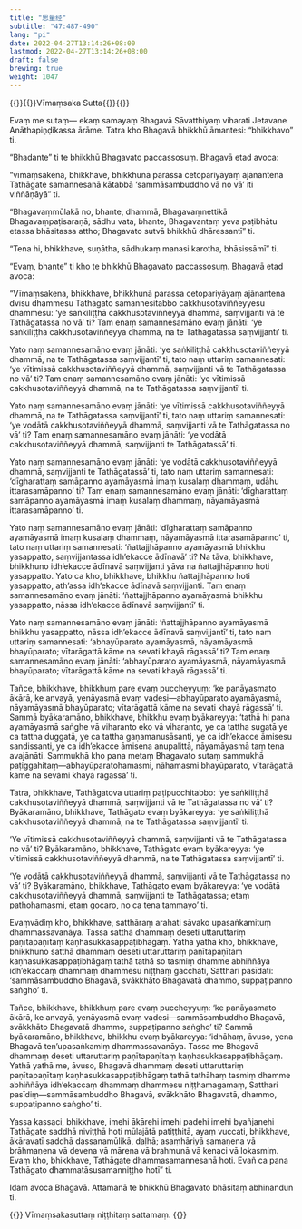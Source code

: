 ```yaml
---
title: "思量经"
subtitle: "47:487-490"
lang: "pi"
date: 2022-04-27T13:14:26+08:00
lastmod: 2022-04-27T13:14:26+08:00
draft: false
brewing: true
weight: 1047
---
```



{{<subtitle>}}{{<suttalink src="mn47">}}Vīmaṃsaka Sutta{{</suttalink>}}{{</subtitle>}}

Evaṃ me sutaṃ— ekaṃ samayaṃ Bhagavā Sāvatthiyaṃ viharati Jetavane Anāthapiṇḍikassa ārāme. Tatra kho Bhagavā bhikkhū āmantesi: “bhikkhavo” ti.

“Bhadante” ti te bhikkhū Bhagavato paccassosuṃ. Bhagavā etad avoca:

“vīmaṃsakena, bhikkhave, bhikkhunā parassa cetopariyāyaṃ ajānantena Tathāgate samannesanā kātabbā ‘sammāsambuddho vā no vā’ iti viññāṇāyā” ti.

“Bhagavaṃmūlakā no, bhante, dhammā, Bhagavaṃnettikā Bhagavaṃpaṭisaraṇā; sādhu vata, bhante, Bhagavantaṃ yeva paṭibhātu etassa bhāsitassa attho; Bhagavato sutvā bhikkhū dhāressantī” ti.

“Tena hi, bhikkhave, suṇātha, sādhukaṃ manasi karotha, bhāsissāmī” ti.

“Evaṃ, bhante” ti kho te bhikkhū Bhagavato paccassosuṃ. Bhagavā etad avoca:

“Vīmaṃsakena, bhikkhave, bhikkhunā parassa cetopariyāyaṃ ajānantena dvīsu dhammesu Tathāgato samannesitabbo cakkhusotaviññeyyesu dhammesu: ‘ye saṅkiliṭṭhā cakkhusotaviññeyyā dhammā, saṃvijjanti vā te Tathāgatassa no vā’ ti? Tam enaṃ samannesamāno evaṃ jānāti: ‘ye saṅkiliṭṭhā cakkhusotaviññeyyā dhammā, na te Tathāgatassa saṃvijjantī’ ti.

Yato naṃ samannesamāno evaṃ jānāti: ‘ye saṅkiliṭṭhā cakkhusotaviññeyyā dhammā, na te Tathāgatassa saṃvijjantī’ ti, tato naṃ uttariṃ samannesati: ‘ye vītimissā cakkhusotaviññeyyā dhammā, saṃvijjanti vā te Tathāgatassa no vā’ ti? Tam enaṃ samannesamāno evaṃ jānāti: ‘ye vītimissā cakkhusotaviññeyyā dhammā, na te Tathāgatassa saṃvijjantī’ ti.

Yato naṃ samannesamāno evaṃ jānāti: ‘ye vītimissā cakkhusotaviññeyyā dhammā, na te Tathāgatassa saṃvijjantī’ ti, tato naṃ uttariṃ samannesati: ‘ye vodātā cakkhusotaviññeyyā dhammā, saṃvijjanti vā te Tathāgatassa no vā’ ti? Tam enaṃ samannesamāno evaṃ jānāti: ‘ye vodātā cakkhusotaviññeyyā dhammā, saṃvijjanti te Tathāgatassā’ ti.

Yato naṃ samannesamāno evaṃ jānāti: ‘ye vodātā cakkhusotaviññeyyā dhammā, saṃvijjanti te Tathāgatassā’ ti, tato naṃ uttariṃ samannesati: ‘dīgharattaṃ samāpanno ayamāyasmā imaṃ kusalaṃ dhammaṃ, udāhu ittarasamāpanno’ ti? Tam enaṃ samannesamāno evaṃ jānāti: ‘dīgharattaṃ samāpanno ayamāyasmā imaṃ kusalaṃ dhammaṃ, nāyamāyasmā ittarasamāpanno’ ti.

Yato naṃ samannesamāno evaṃ jānāti: ‘dīgharattaṃ samāpanno ayamāyasmā imaṃ kusalaṃ dhammaṃ, nāyamāyasmā ittarasamāpanno’ ti, tato naṃ uttariṃ samannesati: ‘ñattajjhāpanno ayamāyasmā bhikkhu yasappatto, saṃvijjantassa idh’ekacce ādīnavā’ ti? Na tāva, bhikkhave, bhikkhuno idh’ekacce ādīnavā saṃvijjanti yāva na ñattajjhāpanno hoti yasappatto. Yato ca kho, bhikkhave, bhikkhu ñattajjhāpanno hoti yasappatto, ath’assa idh’ekacce ādīnavā saṃvijjanti. Tam enaṃ samannesamāno evaṃ jānāti: ‘ñattajjhāpanno ayamāyasmā bhikkhu yasappatto, nāssa idh’ekacce ādīnavā saṃvijjantī’ ti.

Yato naṃ samannesamāno evaṃ jānāti: ‘ñattajjhāpanno ayamāyasmā bhikkhu yasappatto, nāssa idh’ekacce ādīnavā saṃvijjantī’ ti, tato naṃ uttariṃ samannesati: ‘abhayūparato ayamāyasmā, nāyamāyasmā bhayūparato; vītarāgattā kāme na sevati khayā rāgassā’ ti? Tam enaṃ samannesamāno evaṃ jānāti: ‘abhayūparato ayamāyasmā, nāyamāyasmā bhayūparato; vītarāgattā kāme na sevati khayā rāgassā’ ti.

Tañce, bhikkhave, bhikkhuṃ pare evaṃ puccheyyuṃ: ‘ke panāyasmato ākārā, ke anvayā, yenāyasmā evaṃ vadesi—abhayūparato ayamāyasmā, nāyamāyasmā bhayūparato; vītarāgattā kāme na sevati khayā rāgassā’ ti. Sammā byākaramāno, bhikkhave, bhikkhu evaṃ byākareyya: ‘tathā hi pana ayamāyasmā saṅghe vā viharanto eko vā viharanto, ye ca tattha sugatā ye ca tattha duggatā, ye ca tattha gaṇamanusāsanti, ye ca idh’ekacce āmisesu sandissanti, ye ca idh’ekacce āmisena anupalittā, nāyamāyasmā taṃ tena avajānāti. Sammukhā kho pana metaṃ Bhagavato sutaṃ sammukhā paṭiggahitaṃ—abhayūparatohamasmi, nāhamasmi bhayūparato, vītarāgattā kāme na sevāmi khayā rāgassā’ ti.

Tatra, bhikkhave, Tathāgatova uttariṃ paṭipucchitabbo: ‘ye saṅkiliṭṭhā cakkhusotaviññeyyā dhammā, saṃvijjanti vā te Tathāgatassa no vā’ ti? Byākaramāno, bhikkhave, Tathāgato evaṃ byākareyya: ‘ye saṅkiliṭṭhā cakkhusotaviññeyyā dhammā, na te Tathāgatassa saṃvijjantī’ ti.

‘Ye vītimissā cakkhusotaviññeyyā dhammā, saṃvijjanti vā te Tathāgatassa no vā’ ti? Byākaramāno, bhikkhave, Tathāgato evaṃ byākareyya: ‘ye vītimissā cakkhusotaviññeyyā dhammā, na te Tathāgatassa saṃvijjantī’ ti.

‘Ye vodātā cakkhusotaviññeyyā dhammā, saṃvijjanti vā te Tathāgatassa no vā’ ti? Byākaramāno, bhikkhave, Tathāgato evaṃ byākareyya: ‘ye vodātā cakkhusotaviññeyyā dhammā, saṃvijjanti te Tathāgatassa; etaṃ pathohamasmi, etaṃ gocaro, no ca tena tammayo’ ti.

Evaṃvādiṃ kho, bhikkhave, satthāraṃ arahati sāvako upasaṅkamituṃ dhammassavanāya. Tassa satthā dhammaṃ deseti uttaruttariṃ paṇītapaṇītaṃ kaṇhasukkasappaṭibhāgaṃ. Yathā yathā kho, bhikkhave, bhikkhuno satthā dhammaṃ deseti uttaruttariṃ paṇītapaṇītaṃ kaṇhasukkasappaṭibhāgaṃ tathā tathā so tasmiṃ dhamme abhiññāya idh’ekaccaṃ dhammaṃ dhammesu niṭṭhaṃ gacchati, Satthari pasīdati: ‘sammāsambuddho Bhagavā, svākkhāto Bhagavatā dhammo, suppaṭipanno saṅgho’ ti.

Tañce, bhikkhave, bhikkhuṃ pare evaṃ puccheyyuṃ: ‘ke panāyasmato ākārā, ke anvayā, yenāyasmā evaṃ vadesi—sammāsambuddho Bhagavā, svākkhāto Bhagavatā dhammo, suppaṭipanno saṅgho’ ti? Sammā byākaramāno, bhikkhave, bhikkhu evaṃ byākareyya: ‘idhāhaṃ, āvuso, yena Bhagavā ten’upasaṅkamiṃ dhammassavanāya. Tassa me Bhagavā dhammaṃ deseti uttaruttariṃ paṇītapaṇītaṃ kaṇhasukkasappaṭibhāgaṃ. Yathā yathā me, āvuso, Bhagavā dhammaṃ deseti uttaruttariṃ paṇītapaṇītaṃ kaṇhasukkasappaṭibhāgaṃ tathā tathāhaṃ tasmiṃ dhamme abhiññāya idh’ekaccaṃ dhammaṃ dhammesu niṭṭhamagamaṃ, Satthari pasīdiṃ—sammāsambuddho Bhagavā, svākkhāto Bhagavatā, dhammo, suppaṭipanno saṅgho’ ti.

Yassa kassaci, bhikkhave, imehi ākārehi imehi padehi imehi byañjanehi Tathāgate saddhā niviṭṭhā hoti mūlajātā patiṭṭhitā, ayaṃ vuccati, bhikkhave, ākāravatī saddhā dassanamūlikā, daḷhā; asaṃhāriyā samaṇena vā brāhmaṇena vā devena vā mārena vā brahmunā vā kenaci vā lokasmiṃ. Evaṃ kho, bhikkhave, Tathāgate dhammasamannesanā hoti. Evañ ca pana Tathāgato dhammatāsusamanniṭṭho hotī” ti.

Idam avoca Bhagavā. Attamanā te bhikkhū Bhagavato bhāsitaṃ abhinandun ti.


{{<eof>}}
    Vīmaṃsakasuttaṃ niṭṭhitaṃ sattamaṃ.
{{</eof>}}